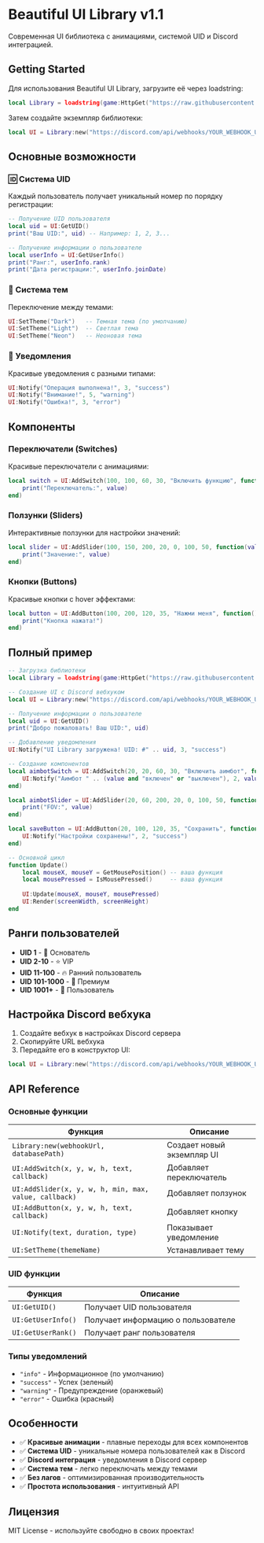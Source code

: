 # Beautiful UI Library v1.1

Современная UI библиотека с анимациями, системой UID и Discord интеграцией.

## Getting Started

Для использования Beautiful UI Library, загрузите её через loadstring:

```lua
local Library = loadstring(game:HttpGet("https://raw.githubusercontent.com/sh0tzik/notasexyuilib/refs/heads/main/src.lua",true))()
```

Затем создайте экземпляр библиотеки:

```lua
local UI = Library:new("https://discord.com/api/webhooks/YOUR_WEBHOOK_URL", "users.json")
```

## Основные возможности

### 🆔 Система UID
Каждый пользователь получает уникальный номер по порядку регистрации:

```lua
-- Получение UID пользователя
local uid = UI:GetUID()
print("Ваш UID:", uid) -- Например: 1, 2, 3...

-- Получение информации о пользователе
local userInfo = UI:GetUserInfo()
print("Ранг:", userInfo.rank)
print("Дата регистрации:", userInfo.joinDate)
```

### 🎨 Система тем
Переключение между темами:

```lua
UI:SetTheme("Dark")   -- Темная тема (по умолчанию)
UI:SetTheme("Light")  -- Светлая тема
UI:SetTheme("Neon")   -- Неоновая тема
```

### 🔔 Уведомления
Красивые уведомления с разными типами:

```lua
UI:Notify("Операция выполнена!", 3, "success")
UI:Notify("Внимание!", 5, "warning")
UI:Notify("Ошибка!", 3, "error")
```

## Компоненты

### Переключатели (Switches)
Красивые переключатели с анимациями:

```lua
local switch = UI:AddSwitch(100, 100, 60, 30, "Включить функцию", function(value)
    print("Переключатель:", value)
end)
```

### Ползунки (Sliders)
Интерактивные ползунки для настройки значений:

```lua
local slider = UI:AddSlider(100, 150, 200, 20, 0, 100, 50, function(value)
    print("Значение:", value)
end)
```

### Кнопки (Buttons)
Красивые кнопки с hover эффектами:

```lua
local button = UI:AddButton(100, 200, 120, 35, "Нажми меня", function()
    print("Кнопка нажата!")
end)
```

## Полный пример

```lua
-- Загрузка библиотеки
local Library = loadstring(game:HttpGet("https://raw.githubusercontent.com/yourusername/beautiful-ui-library/main/Library.lua"))()

-- Создание UI с Discord вебхуком
local UI = Library:new("https://discord.com/api/webhooks/YOUR_WEBHOOK_URL", "users.json")

-- Получение информации о пользователе
local uid = UI:GetUID()
print("Добро пожаловать! Ваш UID:", uid)

-- Добавление уведомления
UI:Notify("UI Library загружена! UID: #" .. uid, 3, "success")

-- Создание компонентов
local aimbotSwitch = UI:AddSwitch(20, 20, 60, 30, "Включить аимбот", function(value)
    UI:Notify("Аимбот " .. (value and "включен" or "выключен"), 2, value and "success" or "info")
end)

local aimbotSlider = UI:AddSlider(20, 60, 200, 20, 0, 100, 50, function(value)
    print("FOV:", value)
end)

local saveButton = UI:AddButton(20, 100, 120, 35, "Сохранить", function()
    UI:Notify("Настройки сохранены!", 2, "success")
end)

-- Основной цикл
function Update()
    local mouseX, mouseY = GetMousePosition() -- ваша функция
    local mousePressed = IsMousePressed()     -- ваша функция
    
    UI:Update(mouseX, mouseY, mousePressed)
    UI:Render(screenWidth, screenHeight)
end
```

## Ранги пользователей

- **UID 1** - 👑 Основатель
- **UID 2-10** - ⭐ VIP
- **UID 11-100** - 🔥 Ранний пользователь
- **UID 101-1000** - 💎 Премиум
- **UID 1001+** - 👤 Пользователь

## Настройка Discord вебхука

1. Создайте вебхук в настройках Discord сервера
2. Скопируйте URL вебхука
3. Передайте его в конструктор UI:

```lua
local UI = Library:new("https://discord.com/api/webhooks/YOUR_WEBHOOK_URL", "users.json")
```

## API Reference

### Основные функции

| Функция | Описание |
|---------|----------|
| `Library:new(webhookUrl, databasePath)` | Создает новый экземпляр UI |
| `UI:AddSwitch(x, y, w, h, text, callback)` | Добавляет переключатель |
| `UI:AddSlider(x, y, w, h, min, max, value, callback)` | Добавляет ползунок |
| `UI:AddButton(x, y, w, h, text, callback)` | Добавляет кнопку |
| `UI:Notify(text, duration, type)` | Показывает уведомление |
| `UI:SetTheme(themeName)` | Устанавливает тему |

### UID функции

| Функция | Описание |
|---------|----------|
| `UI:GetUID()` | Получает UID пользователя |
| `UI:GetUserInfo()` | Получает информацию о пользователе |
| `UI:GetUserRank()` | Получает ранг пользователя |

### Типы уведомлений

- `"info"` - Информационное (по умолчанию)
- `"success"` - Успех (зеленый)
- `"warning"` - Предупреждение (оранжевый)
- `"error"` - Ошибка (красный)

## Особенности

- ✅ **Красивые анимации** - плавные переходы для всех компонентов
- ✅ **Система UID** - уникальные номера пользователей как в Discord
- ✅ **Discord интеграция** - уведомления в Discord сервер
- ✅ **Система тем** - легко переключать между темами
- ✅ **Без лагов** - оптимизированная производительность
- ✅ **Простота использования** - интуитивный API

## Лицензия

MIT License - используйте свободно в своих проектах!
